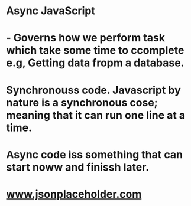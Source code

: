 # Async JavaScript

# - Governs how we perform task which take some time to ccomplete e.g, Getting data fropm a database.

# Synchronouss code. Javascript by nature is a synchronous cose; meaning that it can run one line at a time. 

# Async code iss something that can start noww and finissh later.

# www.jsonplaceholder.com